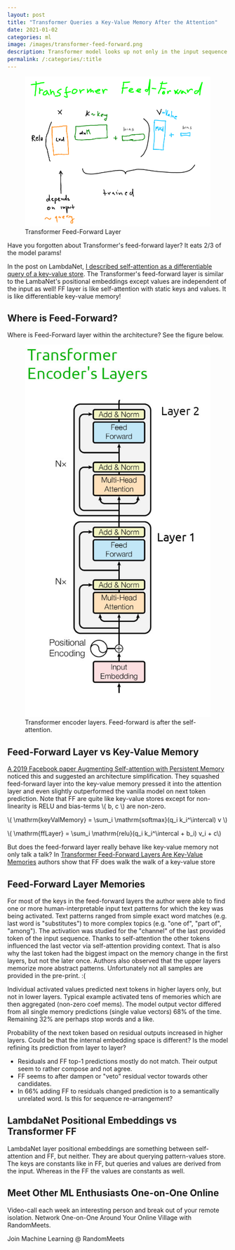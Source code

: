 ```yaml
---
layout: post
title: "Transformer Queries a Key-Value Memory After the Attention"
date: 2021-01-02
categories: ml
image: /images/transformer-feed-forward.png
description: Transformer model looks up not only in the input sequence via an self-attention, but also in a static memory via a feed-forward layer.
permalink: /:categories/:title
---
```

[comment]: <> (image: /images/lambda-layer-thumb.png)

<script src="https://polyfill.io/v3/polyfill.min.js?features=es6"></script>
<script id="MathJax-script" async src="https://cdn.jsdelivr.net/npm/mathjax@3/es5/tex-mml-chtml.js"></script>

[comment]: <> (<iframe width="560" height="315" src="https://www.youtube.com/embed/SYxm3R5VAsw" frameborder="0" allow="accelerometer; autoplay; clipboard-write; encrypted-media; gyroscope; picture-in-picture" allowfullscreen></iframe>)

<figure class="figure">
    <img
        class="figure-img img-fluid rounded"
        alt="Transformer Feed-Forward Layer"
        src="/images/transformer-feed-forward.png">
    <figcaption class="figure-caption">
        Transformer Feed-Forward Layer 
    </figcaption>
</figure>

Have you forgotten about Transformer's feed-forward layer? It eats 2/3 of the model params!

In the post on LambdaNet, [I described self-attention as a differentiable query of a key-value store](https://vaclavkosar.com/ml/Lamda-Networks-Transform-Self-Attention).
The Transformer's feed-forward layer is similar to the LambaNet's positional embeddings except values are independent of the input as well!
FF layer is like self-attention with static keys and values.
It is like differentiable key-value memory!

## Where is Feed-Forward?

Where is Feed-Forward layer within the architecture? See the figure below.

<figure class="figure">
    <img
        class="figure-img img-fluid rounded"
        alt="Transformer encoder layers. Feed-forward is after the self-attention."
        src="/images/transformer-layers-encoder.jpg"
    >
    <figcaption class="figure-caption">
        Transformer encoder layers. Feed-forward is after the self-attention.
    </figcaption>
</figure>


## Feed-Forward Layer vs Key-Value Memory

[A 2019 Facebook paper Augmenting Self-attention with Persistent Memory](https://arxiv.org/pdf/1907.01470.pdf) noticed this and suggested an architecture simplification.
They squashed feed-forward layer into the key-value memory pressed it into the attention layer and even slightly outperformed the vanilla model on next token prediction.
Note that FF are quite like key-value stores except for non-linearity is RELU and bias-terms \\( b, c \\) are non-zero.

\\( \mathrm{keyValMemory} = \sum_i \mathrm{softmax}(q_i k_i^\intercal) v \\)

\\( \mathrm{ffLayer} = \sum_i \mathrm{relu}(q_i k_i^\intercal + b_i) v_i + c\\)

But does the feed-forward layer really behave like key-value memory not only talk a talk?
In [Transformer Feed-Forward Layers Are Key-Value Memories](https://arxiv.org/pdf/2012.14913v1.pdf)
authors show that FF does walk the walk of a key-value store

## Feed-Forward Layer Memories

For most of the keys in the feed-forward layers the author were able to find one or more human-interpretable input text patterns for which the key was being activated.
Text patterns ranged from simple exact word matches (e.g. last word is "substitutes") to more complex topics (e.g. "one of", "part of", "among").
The activation was studied for the "channel" of the last provided token of the input sequence.
Thanks to self-attention the other tokens influenced the last vector via self-attention providing context.
That is also why the last token had the biggest impact on the memory change in the first layers, but not the later once.
Authors also observed that the upper layers memorize more abstract patterns.
Unfortunately not all samples are provided in the pre-print. :(

Individual activated values predicted next tokens in higher layers only, but not in lower layers.
Typical example activated tens of memories which are then aggregated (non-zero coef mems).
The model output vector differed from all single memory predictions (single value vectors) 68% of the time.
Remaining 32% are perhaps stop words and a like.

Probability of the next token based on residual outputs increased in higher layers.
Could be that the internal embedding space is different?
Is the model refining its prediction from layer to layer?
- Residuals and FF top-1 predictions mostly do not match. Their output seem to rather compose and not agree.
- FF seems to after dampen or "veto" residual vector towards other candidates.
- In 66% adding FF to residuals changed prediction is to a semantically unrelated word. Is this for sequence re-arrangement?

## LambdaNet Positional Embeddings vs Transformer FF

LambdaNet layer positional embeddings are something between self-attention and FF, but neither.
They are about querying pattern-values store.
The keys are constants like in FF, but queries and values are derived from the input.
Whereas in the FF the values are constants as well.


## Meet Other ML Enthusiasts One-on-One Online

Video-call each week an interesting person and break out of your remote isolation.
Network One-on-One Around Your Online Village with RandomMeets.

<a class="btn btn-info" style="text-decoration: none;" href="https://randommeets.com/invite/eyJncm91cF9pZCI6IjZhMzNkMTVjLTc0NjItNGFhMS1hNTc0LWM1NTUwMWQ4NWNkZiJ9.X76oug.2563ghpMTzbST9KPHerGeDqhXRY">
    Join Machine Learning @ RandomMeets
</a>
